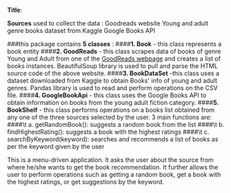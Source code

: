 **Title**:

**Sources** used to collect the data :
Goodreads website
Young and adult genre books dataset from Kaggle
Google Books API

###this package contains **5 classes** : 
####**1. Book** - this class represents a book entity
####**2. GoodReads** - this class scrapes data of books of genre Young and Adult from one of the [GoodReads webpage](https://www.goodreads.com/list/show/43.Best_Young_Adult_Books) and creates a list of books instances. BeautifulSoup library is used to pull and parse the HTML source code of the above website.
####**3. BookDataSet** -this class uses a dataset downloaded from Kaggle to obtain Books' info of young and adult genres. Pandas library is used to read and perform operations on the CSV file. 
####**4. GoogleBookApi** - this class uses the Google Books API to obtain information on books from the young adult fiction category.
####**5. BookShelf** - this class performs operations on a books list obtained from any one of the three sources selected by the user. 3 main functions are:
####\t a. getRandomBook(): suggests a random book from the list
####\t b. findHighestRating(): suggests a book with the highest ratings
####\t c. searchByKeyword(keyword): searches and recommends a list of books as per the keyword given by the user

This is a menu-driven application. It asks the user about the source from where he/she wants to get the book recommendation. It further allows the user to perform operations such as getting a random book, get a book with the highest ratings, or get suggestions by the keyword.

